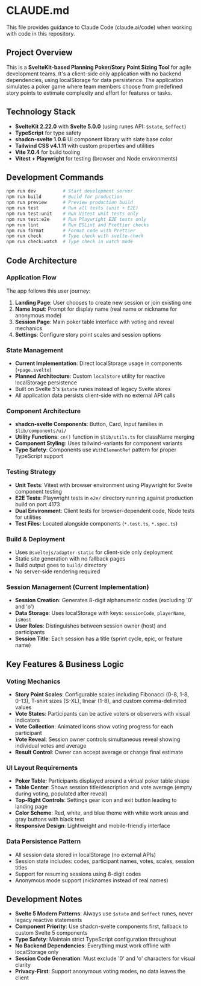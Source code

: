 # CLAUDE.md

This file provides guidance to Claude Code (claude.ai/code) when working with code in this repository.

## Project Overview

This is a **SvelteKit-based Planning Poker/Story Point Sizing Tool** for agile development teams. It's a client-side only application with no backend dependencies, using localStorage for data persistence. The application simulates a poker game where team members choose from predefined story points to estimate complexity and effort for features or tasks.

## Technology Stack

- **SvelteKit 2.22.0** with **Svelte 5.0.0** (using runes API: `$state`, `$effect`)
- **TypeScript** for type safety
- **shadcn-svelte 1.0.6** UI component library with slate base color
- **Tailwind CSS v4.1.11** with custom properties and utilities
- **Vite 7.0.4** for build tooling
- **Vitest + Playwright** for testing (browser and Node environments)

## Development Commands

```bash
npm run dev          # Start development server
npm run build        # Build for production
npm run preview      # Preview production build
npm run test         # Run all tests (unit + E2E)
npm run test:unit    # Run Vitest unit tests only
npm run test:e2e     # Run Playwright E2E tests only
npm run lint         # Run ESLint and Prettier checks
npm run format       # Format code with Prettier
npm run check        # Type check with svelte-check
npm run check:watch  # Type check in watch mode
```

## Code Architecture

### Application Flow

The app follows this user journey:

1. **Landing Page**: User chooses to create new session or join existing one
2. **Name Input**: Prompt for display name (real name or nickname for anonymous mode)
3. **Session Page**: Main poker table interface with voting and reveal mechanics
4. **Settings**: Configure story point scales and session options

### State Management

- **Current Implementation**: Direct localStorage usage in components (`+page.svelte`)
- **Planned Architecture**: Custom `localStore` utility for reactive localStorage persistence
- Built on Svelte 5's `$state` runes instead of legacy Svelte stores
- All application data persists client-side with no external API calls

### Component Architecture

- **shadcn-svelte Components**: Button, Card, Input families in `$lib/components/ui/`
- **Utility Functions**: `cn()` function in `$lib/utils.ts` for className merging
- **Component Styling**: Uses tailwind-variants for component variants
- **Type Safety**: Components use `WithElementRef` pattern for proper TypeScript support

### Testing Strategy

- **Unit Tests**: Vitest with browser environment using Playwright for Svelte component testing
- **E2E Tests**: Playwright tests in `e2e/` directory running against production build on port 4173
- **Dual Environment**: Client tests for browser-dependent code, Node tests for utilities
- **Test Files**: Located alongside components (`*.test.ts`, `*.spec.ts`)

### Build & Deployment

- Uses `@sveltejs/adapter-static` for client-side only deployment
- Static site generation with no fallback pages
- Build output goes to `build/` directory
- No server-side rendering required

### Session Management (Current Implementation)

- **Session Creation**: Generates 8-digit alphanumeric codes (excluding '0' and 'o')
- **Data Storage**: Uses localStorage with keys: `sessionCode`, `playerName`, `isHost`
- **User Roles**: Distinguishes between session owner (host) and participants
- **Session Title**: Each session has a title (sprint cycle, epic, or feature name)

## Key Features & Business Logic

### Voting Mechanics

- **Story Point Scales**: Configurable scales including Fibonacci (0-8, 1-8, 0-13), T-shirt sizes (S-XL), linear (1-8), and custom comma-delimited values
- **Vote States**: Participants can be active voters or observers with visual indicators
- **Vote Collection**: Animated icons show voting progress for each participant
- **Vote Reveal**: Session owner controls simultaneous reveal showing individual votes and average
- **Result Control**: Owner can accept average or change final estimate

### UI Layout Requirements

- **Poker Table**: Participants displayed around a virtual poker table shape
- **Table Center**: Shows session title/description and vote average (empty during voting, populated after reveal)
- **Top-Right Controls**: Settings gear icon and exit button leading to landing page
- **Color Scheme**: Red, white, and blue theme with white work areas and gray buttons with black text
- **Responsive Design**: Lightweight and mobile-friendly interface

### Data Persistence Pattern

- All session data stored in localStorage (no external APIs)
- Session state includes: codes, participant names, votes, scales, session titles
- Support for resuming sessions using 8-digit codes
- Anonymous mode support (nicknames instead of real names)

## Development Notes

- **Svelte 5 Modern Patterns**: Always use `$state` and `$effect` runes, never legacy reactive statements
- **Component Priority**: Use shadcn-svelte components first, fallback to custom Svelte 5 components
- **Type Safety**: Maintain strict TypeScript configuration throughout
- **No Backend Dependencies**: Everything must work offline with localStorage only
- **Session Code Generation**: Must exclude '0' and 'o' characters for visual clarity
- **Privacy-First**: Support anonymous voting modes, no data leaves the client